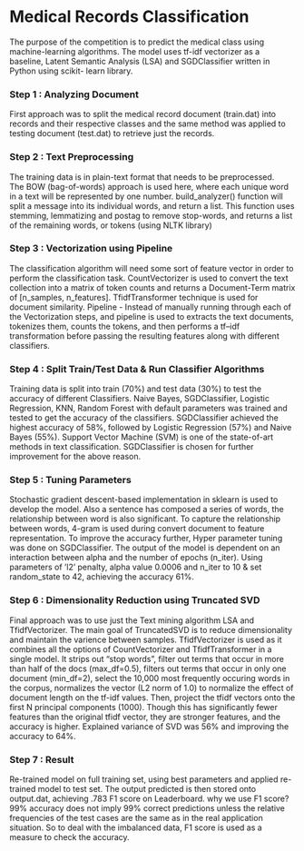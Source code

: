 # Medical Records Classification

The purpose of the competition is to predict the medical class using machine-learning algorithms. The model uses tf-idf vectorizer as a baseline, Latent Semantic Analysis (LSA) and SGDClassifier written in Python using scikit- learn library. 

###  Step 1 : Analyzing Document
First approach was to split the medical record document (train.dat) into records and their respective classes and the same method was applied to testing document (test.dat) to retrieve just the records.

###  Step 2 : Text Preprocessing

The training data is in plain-text format that needs to be preprocessed. The BOW (bag-of-words) approach is used here, where each unique word in a text will be represented by one number. build_analyzer() function will split a message into its individual words, and return a list. This function uses stemming, lemmatizing and postag to remove stop-words, and returns a list of the remaining words, or tokens (using NLTK library)

###  Step 3 : Vectorization using Pipeline

The classification algorithm will need some sort of feature vector in order to perform the classification task. CountVectorizer is used to convert the text collection into a matrix of token counts and returns a Document-Term matrix of [n_samples, n_features]. TfidfTransformer technique is used for document similarity. Pipeline - Instead of manually running through each of the Vectorization steps, and pipeline is used to extracts the text documents, tokenizes them, counts the tokens, and then performs a tf–idf transformation before passing the resulting features along with different classifiers.

###  Step 4 : Split Train/Test Data & Run Classifier Algorithms

Training data is split into train (70%) and test data (30%) to test the accuracy of different Classifiers. Naive Bayes, SGDClassifier, Logistic Regression, KNN, Random Forest with default parameters was trained and tested to get the accuracy of the classifiers. SGDClassifier achieved the highest accuracy of 58%, followed by Logistic Regression (57%) and Naive Bayes (55%). Support Vector Machine (SVM) is one of the state-of-art methods in text classification. SGDClassifier is chosen for further improvement for the above reason.

###  Step 5 : Tuning Parameters

Stochastic gradient descent-based implementation in sklearn is used to develop the model. Also a sentence has composed a series of words, the relationship between word is also significant. To capture the relationship between words, 4-gram is used during convert document to feature representation. To improve the accuracy further, Hyper parameter tuning was done on SGDClassifier. The output of the model is dependent on an interaction between alpha and the number of epochs (n_iter). Using parameters of ’l2’ penalty, alpha value 0.0006 and n_iter to 10 & set random_state to 42, achieving the accuracy 61%.

###  Step 6 : Dimensionality Reduction using Truncated SVD

Final approach was to use just the Text mining algorithm LSA and TfidfVectorizer. The main goal of TruncatedSVD is to reduce dimensionality and maintain the varience between samples. TfidfVectorizer is used as it combines all the options of CountVectorizer and TfidfTransformer in a single model. It strips out “stop words”, filter out terms that occur in more than half of the docs (max_df=0.5), filters out terms that occur in only one document (min_df=2), select the 10,000 most frequently occuring words in the corpus, normalizes the vector (L2 norm of 1.0) to normalize the effect of document length on the tf-idf values. Then, project the tfidf vectors onto the first N principal components (1000). Though this has significantly fewer features than the original tfidf vector, they are stronger features, and the accuracy is higher. Explained variance of SVD was 56% and improving the accuracy to 64%.

###  Step 7 : Result

Re-trained model on full training set, using best parameters and applied re-trained model to test set. The output predicted is then stored onto output.dat, achieving .783 F1 score on Leaderboard. why we use F1 score? 99% accuracy does not imply 99% correct predictions unless the relative frequencies of the test cases are the same as in the real application situation. So to deal with the imbalanced data, F1 score is used as a measure to check the accuracy.
